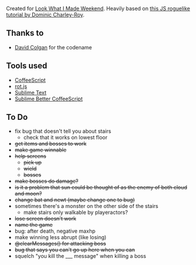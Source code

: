 Created for [Look What I Made Weekend](http://lookwhatimadeweekend.com/). Heavily based on [this JS roguelike tutorial by Dominic Charley-Roy](http://www.codingcookies.com/2013/04/01/building-a-roguelike-in-javascript-part-1/).

Thanks to
---------
* [David Colgan](https://twitter.com/davidscolgan) for the codename

Tools used
----------
* [CoffeeScript](http://coffeescript.org/)
* [rot.js](http://ondras.github.io/rot.js/hp/)
* [Sublime Text](http://www.sublimetext.com/)
* [Sublime Better CoffeeScript](https://github.com/aponxi/sublime-better-coffeescript)


To Do
-----
* fix bug that doesn't tell you about stairs
	* check that it works on lowest floor
* ~~get items and bosses to work~~
* ~~make game winnable~~
* ~~help screens~~
	* ~~pick up~~
	* ~~wield~~
	* ~~bosses~~
* ~~make bosses do damage?~~
* ~~is it a problem that sun could be thought of as the enemy of both cloud and moon?~~
* ~~change bat and newt (maybe change one to bug)~~
* sometimes there's a monster on the other side of the stairs
	* make stairs only walkable by playeractors?
* ~~lose screen doesn't work~~
* ~~name the game~~
* bug: after death, negative maxhp
* make winning less abrupt (like losing)
* ~~@clearMessages() for attacking boss~~
* ~~bug that says you can't go up here when you can~~
* squelch "you kill the ___ message" when killing a boss